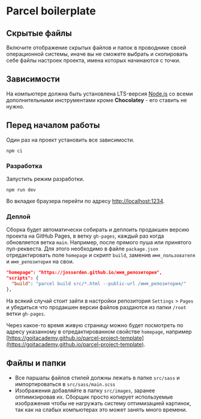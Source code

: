# Parcel boilerplate

## Скрытые файлы

Включите отображение скрытых файлов и папок в проводнике своей операционной
системы, иначе вы не сможете выбрать и скопировать себе файлы настроек проекта,
имена которых начинаются с точки.

## Зависимости

На компьютере должна быть установлена LTS-версия
[Node.js](https://nodejs.org/en/) со всеми дополнительными инструментами кроме
**Chocolatey** - его ставить не нужно.

## Перед началом работы

Один раз на проект установить все зависимости.

```shell
npm ci
```

### Разработка

Запустить режим разработки.

```shell
npm run dev
```

Во вкладке браузера перейти по адресу
[http://localhost:1234](http://localhost:1234).

### Деплой

Сборка будет автоматически собирать и деплоить продакшен версию проекта на
GitHub Pages, в ветку `gh-pages`, каждый раз когда обновляется ветка `main`.
Например, после прямого пуша или принятого пул-реквеста. Для этого необходимо в
файле `package.json` отредактировать поле `homepage` и скрипт `build`, заменив
`имя_пользователя` и `имя_репозитория` на свои.

```json
"homepage": "https://josserden.github.io/имя_репозитория",
"scripts": {
  "build": "parcel build src/*.html --public-url /имя_репозитория/"
},
```

На всякий случай стоит зайти в настройки репозитория `Settings` > `Pages` и
убедиться что продакшен версии файлов раздаются из папки `/root` ветки
`gh-pages`.

Через какое-то время живую страницу можно будет посмотреть по адресу указанному
в отредактированном свойстве `homepage`, например
[https://goitacademy.github.io/parcel-project-template](https://goitacademy.github.io/parcel-project-template).

## Файлы и папки

-   Все паршалы файлов стилей должны лежать в папке `src/sass` и импортироваться
    в `src/sass/main.scss`
-   Изображения добавляйте в папку `src/images`, заранее оптимизировав их.
    Сборщик просто копирует используемые изображения чтобы не нагружать систему
    оптимизацией картинок, так как на слабых компьютерах это может занять много
    времени.
